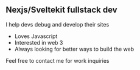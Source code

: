 ## Nexjs/Sveltekit fullstack dev
I help devs debug and develop their sites

- Loves Javascript
- Interested in web 3
- Always looking for better ways to build the web 

Feel free to contact me for work inquiries
